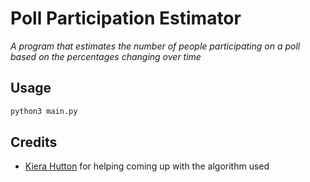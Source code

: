 # Poll Participation Estimator

_A program that estimates the number of people participating on a poll based on the percentages changing over time_

## Usage

```bash
python3 main.py
```

## Credits

- [Kiera Hutton](https://github.com/KHutton1) for helping coming up with the algorithm used
